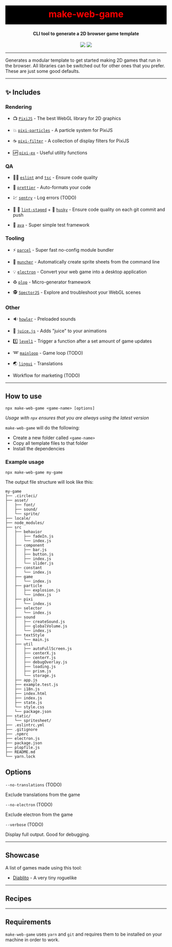 <h1 align="center" style="background-color: black; color:red; padding: 10px 0 15px 0">
  make-web-game
</h1>
<h4 align="center">
  CLI tool to generate a 2D browser game template
</h4>
<div align="center">
  <img src="https://badgen.net/npm/v/make-web-game?icon=npm" />
  <!-- <img src="https://badgen.net/npm/dw/make-web-game?icon=npm" /> -->
  <img src="https://badgen.net/github/last-commit/sajmoni/make-web-game?icon=github" />
</div>

---

Generates a modular template to get started making 2D games that run in the browser. All libraries can be switched out for other ones that you prefer. These are just some good defaults.

---

## :sparkles: Includes

### Rendering

 - :tv: [`PixiJS`](https://github.com/pixijs/pixi.js) - The best WebGL library for 2D graphics
 
 - :boom: [`pixi-particles`](https://github.com/pixijs/pixi-particles) - A particle system for PixiJS
 
 - :coffee: [`pixi-filter`](https://github.com/pixijs/pixi-filters) - A collection of display filters for PixiJS
 
 - :up: [`pixi-ex`](https://github.com/rymdkraftverk/pixi-ex) - Useful utility functions

### QA

- :policeman: [`eslint`](https://github.com/eslint/eslint) and [`tsc`](https://github.com/microsoft/TypeScript) - Ensure code quality

- :nail_care: [`prettier`](https://github.com/prettier/prettier) - Auto-formats your code

 - :chart: [`sentry`](https://sentry.io/) - Log errors (TODO)

- :no_entry_sign: :poop: [`lint-staged`](https://github.com/okonet/lint-staged) + :dog: [`husky`](https://github.com/typicode/husky) - Ensure code quality on each git commit and push

- :straight_ruler: [`ava`](https://github.com/avajs/ava) - Super simple test framework

### Tooling

 - :zap: [`parcel`](https://github.com/parcel-bundler/parcel) - Super fast no-config module bundler
 
 - :cake: [`muncher`](https://github.com/sajmoni/muncher) - Automatically create sprite sheets from the command line 

 <!-- - :red_circle: [`circle.ci`](https://circleci.com/) config to automatically push builds to `itch.io` -->

 - :bulb: [`electron`](https://github.com/electron/electron) - Convert your web game into a desktop application

- :recycle: [`plop`](https://github.com/plopjs/plop) - Micro-generator framework

- :detective: [`SpectorJS`](https://github.com/BabylonJS/Spector.js) - Explore and troubleshoot your WebGL scenes

### Other

- :sound: [`howler`](https://github.com/goldfire/howler.js/) - Preloaded sounds

- :tropical_drink: [`juice.js`](https://github.com/rymdkraftverk/juice.js) - Adds "juice" to your animations

- :one: [`level1`](https://github.com/rymdkraftverk/level1) - Trigger a function after a set amount of game updates

- :loop: [`mainloop`](https://github.com/IceCreamYou/MainLoop.js) - Game loop (TODO)

- :earth_asia: [`lingui`](https://github.com/lingui/js-lingui) - Translations

 - Workflow for marketing (TODO)

 <!-- - state management -->
 <!-- Prism? -->

 <!-- - Debug tools -->

---

## How to use

```shell
npx make-web-game <game-name> [options]
```

_Usage with `npx` ensures that you are always using the latest version_

`make-web-game` will do the following:

 - Create a new folder called `<game-name>`
 - Copy all template files to that folder
 - Install the dependencies

### Example usage

```
npx make-web-game my-game
```

The output file structure will look like this:

```
my-game
├── .circleci/
├── asset/
│   ├── font/
│   ├── sound/
│   └── sprite/
├── locale/
├── node_modules/
├── src
│   ├── behavior
│   │   ├── fadeIn.js
│   │   └── index.js
│   ├── component
│   │   ├── bar.js
│   │   ├── button.js
│   │   ├── index.js
│   │   └── slider.js
│   ├── constant
│   │   └── index.js
│   ├── game
│   │   └── index.js
│   ├── particle
│   │   ├── explosion.js
│   │   └── index.js
│   ├── pixi
│   │   └── index.js
│   ├── selector
│   │   └── index.js
│   ├── sound
│   │   ├── createSound.js
│   │   ├── globalVolume.js
│   │   └── index.js
│   ├── textStyle
│   │   └── main.js
│   ├── util
│   │   ├── autoFullScreen.js
│   │   ├── centerX.js
│   │   ├── centerY.js
│   │   ├── debugOverlay.js
│   │   ├── loading.js
│   │   ├── prism.js
│   │   └── storage.js
│   ├── app.js
│   ├── example.test.js
│   ├── i18n.js
│   ├── index.html
│   ├── index.js
│   ├── state.js
│   └── style.css
│   └── package.json
├── static/
│   └── spritesheet/
├── .eslintrc.yml
├── .gitignore
├── .npmrc
├── electron.js
├── package.json
├── plopfile.js
├── README.md
└── yarn.lock
```

## Options

 `--no-translations` (TODO)

Exclude translations from the game
  
 `--no-electron` (TODO)

Exclude electron from the game
  
 `--verbose` (TODO)

Display full output. Good for debugging.

 <!-- ## What to do after the script is run -->

 <!-- - Update the project name in: `.cicleci/config.yml` -->

 <!-- - Set sentry URL -->

 <!-- - Make the `release` branch protected so that you don't accidentally push to it. -->

---

## Showcase

A list of games made using this tool:

 - [Diablito](https://rymdkraftverk.itch.io/diablito) - A very tiny roguelike

---

## Recipes

---

## Requirements

`make-web-game` uses `yarn` and `git` and requires them to be installed on your machine in order to work.
